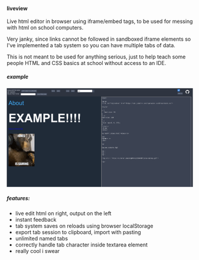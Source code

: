 #### liveview


Live html editor in browser using iframe/embed tags, to be used for messing with html on school computers.

Very janky, since links cannot be followed in sandboxed iframe elements so I've implemented a tab system so you can have multiple tabs of data.

This is not meant to be used for anything serious, just to help teach some people HTML and CSS basics at school without access to an IDE.

##### example
![img](./preview.png)

##### features:

* live edit html on right, output on the left
* instant feedback
* tab system saves on reloads using browser localStorage
* export tab session to clipboard, import with pasting
* unlimited named tabs
* correctly handle tab character inside textarea element
* really cool i swear
